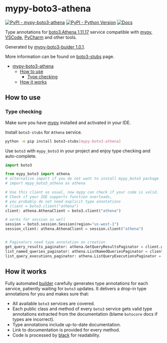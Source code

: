 # mypy-boto3-athena

[![PyPI - mypy-boto3-athena](https://img.shields.io/pypi/v/mypy-boto3-athena.svg?color=blue)](https://pypi.org/project/mypy-boto3-athena)
[![PyPI - Python Version](https://img.shields.io/pypi/pyversions/mypy-boto3-athena.svg?color=blue)](https://pypi.org/project/mypy-boto3-athena)
[![Docs](https://img.shields.io/readthedocs/mypy-boto3-builder.svg?color=blue)](https://mypy-boto3-builder.readthedocs.io/)

Type annotations for
[boto3.Athena 1.11.17](https://boto3.amazonaws.com/v1/documentation/api/1.11.17/reference/services/athena.html#Athena) service
compatible with [mypy](https://github.com/python/mypy), [VSCode](https://code.visualstudio.com/),
[PyCharm](https://www.jetbrains.com/pycharm/) and other tools.

Generated by [mypy-boto3-buider 1.0.1](https://github.com/vemel/mypy_boto3_builder).

More information can be found on [boto3-stubs](https://pypi.org/project/boto3-stubs/) page.

- [mypy-boto3-athena](#mypy-boto3-athena)
  - [How to use](#how-to-use)
    - [Type checking](#type-checking)
  - [How it works](#how-it-works)

## How to use

### Type checking

Make sure you have [mypy](https://github.com/python/mypy) installed and activated in your IDE.

Install `boto3-stubs` for `Athena` service.

```bash
python -m pip install boto3-stubs[mypy-boto3-athena]
```

Use `boto3` with `mypy_boto3` in your project and enjoy type checking and auto-complete.

```python
import boto3

from mypy_boto3 import athena
# alternative import if you do not want to install mypy_boto3 package
# import mypy_boto3_athena as athena

# Use this client as usual, now mypy can check if your code is valid.
# Check if your IDE supports function overloads,
# you probably do not need explicit type annotations
# client = boto3.client("athena")
client: athena.AthenaClient = boto3.client("athena")

# works for session as well
session = boto3.session.Session(region="us-west-1")
session_client: athena.AthenaClient = session.client("athena")


# Paginators need type annotation on creation
get_query_results_paginator: athena.GetQueryResultsPaginator = client.get_paginator("get_query_results")
list_named_queries_paginator: athena.ListNamedQueriesPaginator = client.get_paginator("list_named_queries")
list_query_executions_paginator: athena.ListQueryExecutionsPaginator = client.get_paginator("list_query_executions")
```

## How it works

Fully automated [builder](https://github.com/vemel/mypy_boto3_builder) carefully generates
type annotations for each service, patiently waiting for `boto3` updates. It delivers
a drop-in type annotations for you and makes sure that:

- All available `boto3` services are covered.
- Each public class and method of every `boto3` service gets valid type annotations
  extracted from the documentation (blame `botocore` docs if types are incorrect).
- Type annotations include up-to-date documentation.
- Link to documentation is provided for every method.
- Code is processed by [black](https://github.com/psf/black) for readability.